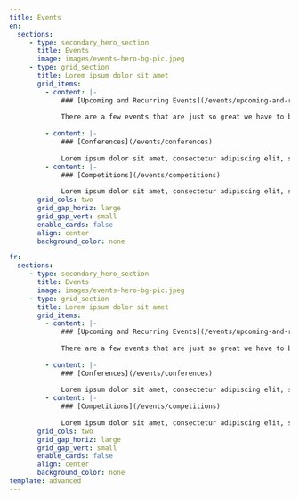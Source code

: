 ```yaml
---
title: Events
en:
  sections:
     - type: secondary_hero_section
       title: Events
       image: images/events-hero-bg-pic.jpeg
     - type: grid_section
       title: Lorem ipsum dolor sit amet
       grid_items:
         - content: |-
             ### [Upcoming and Recurring Events](/events/upcoming-and-recurring)
   
             There are a few events that are just so great we have to bring them back every year. You don’t want to miss out on these ones… click here to learn more about our recurring events!
  
         - content: |-
             ### [Conferences](/events/conferences)
   
             Lorem ipsum dolor sit amet, consectetur adipiscing elit, sed do eiusmod tempor incididunt ut labore et dolore magna aliqua.
         - content: |-
             ### [Competitions](/events/competitions)
   
             Lorem ipsum dolor sit amet, consectetur adipiscing elit, sed do eiusmod tempor incididunt ut labore et dolore magna aliqua.
       grid_cols: two
       grid_gap_horiz: large
       grid_gap_vert: small
       enable_cards: false
       align: center
       background_color: none

fr:
  sections:
     - type: secondary_hero_section
       title: Events
       image: images/events-hero-bg-pic.jpeg
     - type: grid_section
       title: Lorem ipsum dolor sit amet
       grid_items:
         - content: |-
             ### [Upcoming and Recurring Events](/events/upcoming-and-recurring)
   
             There are a few events that are just so great we have to bring them back every year. You don’t want to miss out on these ones… click here to learn more about our recurring events!
  
         - content: |-
             ### [Conferences](/events/conferences)
   
             Lorem ipsum dolor sit amet, consectetur adipiscing elit, sed do eiusmod tempor incididunt ut labore et dolore magna aliqua.
         - content: |-
             ### [Competitions](/events/competitions)
   
             Lorem ipsum dolor sit amet, consectetur adipiscing elit, sed do eiusmod tempor incididunt ut labore et dolore magna aliqua.
       grid_cols: two
       grid_gap_horiz: large
       grid_gap_vert: small
       enable_cards: false
       align: center
       background_color: none       
template: advanced
---
```

